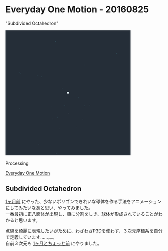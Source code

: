 # Everyday One Motion - 20160825  

"Subdivided Octahedron"  

![](20160825.gif)  

Processing  

[Everyday One Motion](http://motions.work/motion/375)  

## Subdivided Octahedron

[1ヶ月前](https://github.com/fms-cat-eom/20160728) にやった、少ないポリゴンできれいな球体を作る手法をアニメーションにしてみたいなあと思い、やってみました。  
一番最初に正八面体が出現し、順に分割をしき、球体が形成されていることがわかると思います。  

点線を綺麗に表現したいがために、わざわざP3Dを使わず、３次元座標系を自分で定義しています……。。。  
自前３次元も [1ヶ月とちょっと前](https://github.com/fms-cat-eom/20160721) にやりました。  
